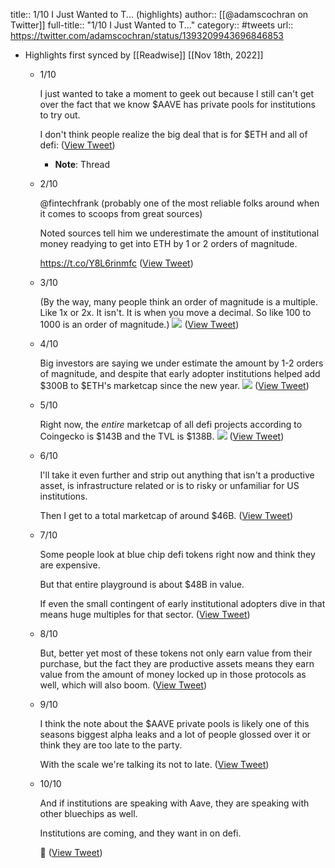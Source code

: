 title:: 1/10 I Just Wanted to T... (highlights)
author:: [[@adamscochran on Twitter]]
full-title:: "1/10 I Just Wanted to T..."
category:: #tweets
url:: https://twitter.com/adamscochran/status/1393209943696846853

- Highlights first synced by [[Readwise]] [[Nov 18th, 2022]]
	- 1/10
	  
	  I just wanted to take a moment to geek out because I still can't get over the fact that we know $AAVE has private pools for institutions to try out.
	  
	  I don't think people realize the big deal that is for $ETH and all of defi: ([View Tweet](https://twitter.com/adamscochran/status/1393209928282673161))
		- **Note**: Thread
	- 2/10
	  
	  @fintechfrank (probably one of the most reliable folks around when it comes to scoops from great sources) 
	  
	  Noted sources tell him we underestimate the amount of institutional money readying to get into ETH by 1 or 2 orders of magnitude.
	  
	  https://t.co/Y8L6rinmfc ([View Tweet](https://twitter.com/adamscochran/status/1393209929205526539))
	- 3/10
	  
	  (By the way, many people think an order of magnitude is a multiple. Like 1x or 2x. It isn't. It is when you move a decimal. So like 100 to 1000 is an order of magnitude.) ![](https://pbs.twimg.com/media/E1WoBU5WUAQlSJE.jpg) ([View Tweet](https://twitter.com/adamscochran/status/1393209932686708737))
	- 4/10
	  
	  Big investors are saying we under estimate the amount  by 1-2 orders of magnitude, and despite that early adopter institutions helped add $300B to $ETH's marketcap since the new year. ![](https://pbs.twimg.com/media/E1WoVtlWYAQFskQ.jpg) ([View Tweet](https://twitter.com/adamscochran/status/1393209936159592449))
	- 5/10
	  
	  Right now, the *entire* marketcap of all defi projects according to Coingecko is $143B and the TVL is $138B. ![](https://pbs.twimg.com/media/E1Wov91X0AEDh7u.png) ([View Tweet](https://twitter.com/adamscochran/status/1393209938873397253))
	- 6/10
	  
	  I'll take it even further and strip out anything that isn't a productive asset, is infrastructure related or is to risky or unfamiliar for US institutions.
	  
	  Then I get to a total marketcap of around $46B. ([View Tweet](https://twitter.com/adamscochran/status/1393209939909390343))
	- 7/10
	  
	  Some people look at blue chip defi tokens right now and think they are expensive.
	  
	  But that entire playground is about $48B in value.
	  
	  If even the small contingent of early institutional adopters dive in that means huge multiples for that sector. ([View Tweet](https://twitter.com/adamscochran/status/1393209940815265799))
	- 8/10
	  
	  But, better yet most of these tokens not only earn value from their purchase, but the fact they are productive assets means they earn value from the amount of money locked up in those protocols as well, which will also boom. ([View Tweet](https://twitter.com/adamscochran/status/1393209941775863810))
	- 9/10
	  
	  I think the note about the $AAVE private pools is likely one of this seasons biggest alpha leaks and a lot of people glossed over it or think they are too late to the party.
	  
	  With the scale we're talking its not to late. ([View Tweet](https://twitter.com/adamscochran/status/1393209942774063107))
	- 10/10
	  
	  And if institutions are speaking with Aave, they are speaking with other bluechips as well.
	  
	  Institutions are coming, and they want in on defi.
	  
	  🤯 ([View Tweet](https://twitter.com/adamscochran/status/1393209943696846853))